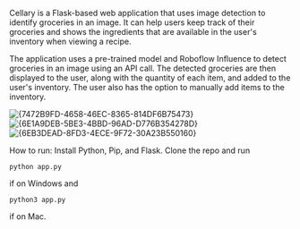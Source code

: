 Cellary is a Flask-based web application that uses image detection to identify groceries in an image. It can help users keep track of their groceries and shows the ingredients that are available in the user's inventory when viewing a recipe.

The application uses a pre-trained model and Roboflow Influence to detect groceries in an image using an API call. The detected groceries are then displayed to the user, along with the quantity of each item, and added to the user's inventory. The user also has the option to manually add items to the inventory.

![{7472B9FD-4658-46EC-8365-814DF6B75473}](https://github.com/user-attachments/assets/22b496e0-7dcb-4908-a30c-c4f3409e71e4)
![{6E1A9DEB-5BE3-4BBD-96AD-D776B354278D}](https://github.com/user-attachments/assets/712abb07-602b-4057-87dc-936459ea2415)
![{6EB3DEAD-8FD3-4ECE-9F72-30A23B550160}](https://github.com/user-attachments/assets/1030b1d0-cad8-4229-949f-e1d923cf3f57)

How to run:
Install Python, Pip, and Flask. Clone the repo and run
```
python app.py
```
if on Windows and
```
python3 app.py
```
if on Mac.
